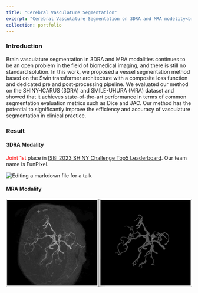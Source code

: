 ```yaml
---
title: "Cerebral Vasculature Segmentation"
excerpt: "Cerebral Vasculature Segmentation on 3DRA and MRA modelity<br/><img src='/images/MRA.gif'>"
collection: portfolio
---
```


### Introduction

Brain vasculature segmentation in 3DRA and MRA modalities continues to be an open problem in the field of biomedical imaging, and there is still no standard solution. In this work, we proposed a vessel segmentation method based on the Swin transformer architecture with a composite loss function and dedicated pre and post-processing pipeline. We evaluated our method on the SHINY-ICARUS (3DRA) and SMILE-UHURA (MRA) dataset and showed that it achieves state-of-the-art performance in terms of common segmentation evaluation metrics such as Dice and JAC. Our method has the potential to significantly improve the efficiency and accuracy of vasculature segmentation in clinical practice.

### Result

#### 3DRA Modality 

<span style="color: red;">Joint  1st</span> place in [ISBI 2023 SHINY Challenge Top5 Leaderboard](https://www.synapse.org/#!Synapse:syn45774070/wiki/621710). Our team name is FunPixel.

![Editing a markdown file for a talk](/images/gif_shiny-icarus.gif)

#### MRA Modality

![Editing a markdown file for a talk](/images/MRA.gif)


